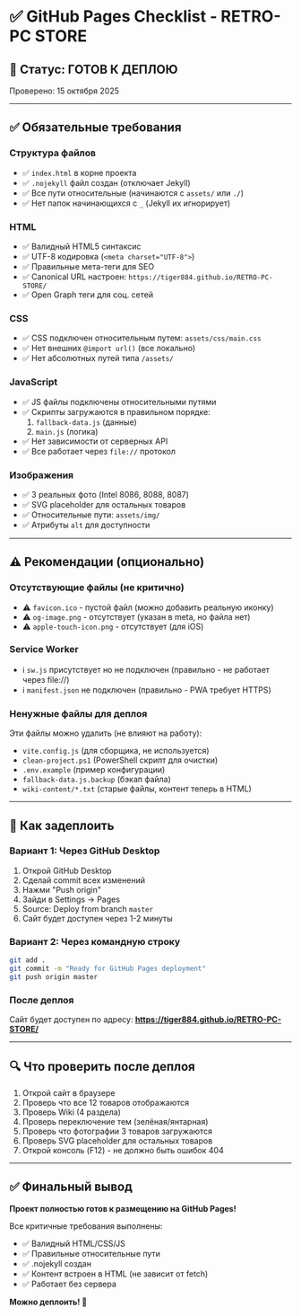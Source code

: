 # ✅ GitHub Pages Checklist - RETRO-PC STORE

## 🎯 Статус: ГОТОВ К ДЕПЛОЮ

Проверено: 15 октября 2025

---

## ✅ Обязательные требования

### Структура файлов
- ✅ `index.html` в корне проекта
- ✅ `.nojekyll` файл создан (отключает Jekyll)
- ✅ Все пути относительные (начинаются с `assets/` или `./`)
- ✅ Нет папок начинающихся с `_` (Jekyll их игнорирует)

### HTML
- ✅ Валидный HTML5 синтаксис
- ✅ UTF-8 кодировка (`<meta charset="UTF-8">`)
- ✅ Правильные мета-теги для SEO
- ✅ Canonical URL настроен: `https://tiger884.github.io/RETRO-PC-STORE/`
- ✅ Open Graph теги для соц. сетей

### CSS
- ✅ CSS подключен относительным путем: `assets/css/main.css`
- ✅ Нет внешних `@import url()` (все локально)
- ✅ Нет абсолютных путей типа `/assets/`

### JavaScript
- ✅ JS файлы подключены относительными путями
- ✅ Скрипты загружаются в правильном порядке:
  1. `fallback-data.js` (данные)
  2. `main.js` (логика)
- ✅ Нет зависимости от серверных API
- ✅ Все работает через `file://` протокол

### Изображения
- ✅ 3 реальных фото (Intel 8086, 8088, 8087)
- ✅ SVG placeholder для остальных товаров
- ✅ Относительные пути: `assets/img/`
- ✅ Атрибуты `alt` для доступности

---

## ⚠️ Рекомендации (опционально)

### Отсутствующие файлы (не критично)
- ⚠️ `favicon.ico` - пустой файл (можно добавить реальную иконку)
- ⚠️ `og-image.png` - отсутствует (указан в meta, но файла нет)
- ⚠️ `apple-touch-icon.png` - отсутствует (для iOS)

### Service Worker
- ℹ️ `sw.js` присутствует но не подключен (правильно - не работает через file://)
- ℹ️ `manifest.json` не подключен (правильно - PWA требует HTTPS)

### Ненужные файлы для деплоя
Эти файлы можно удалить (не влияют на работу):
- `vite.config.js` (для сборщика, не используется)
- `clean-project.ps1` (PowerShell скрипт для очистки)
- `.env.example` (пример конфигурации)
- `fallback-data.js.backup` (бэкап файла)
- `wiki-content/*.txt` (старые файлы, контент теперь в HTML)

---

## 🚀 Как задеплоить

### Вариант 1: Через GitHub Desktop
1. Открой GitHub Desktop
2. Сделай commit всех изменений
3. Нажми "Push origin"
4. Зайди в Settings → Pages
5. Source: Deploy from branch `master`
6. Сайт будет доступен через 1-2 минуты

### Вариант 2: Через командную строку
```bash
git add .
git commit -m "Ready for GitHub Pages deployment"
git push origin master
```

### После деплоя
Сайт будет доступен по адресу:
**https://tiger884.github.io/RETRO-PC-STORE/**

---

## 🔍 Что проверить после деплоя

1. Открой сайт в браузере
2. Проверь что все 12 товаров отображаются
3. Проверь Wiki (4 раздела)
4. Проверь переключение тем (зелёная/янтарная)
5. Проверь что фотографии 3 товаров загружаются
6. Проверь SVG placeholder для остальных товаров
7. Открой консоль (F12) - не должно быть ошибок 404

---

## ✅ Финальный вывод

**Проект полностью готов к размещению на GitHub Pages!**

Все критичные требования выполнены:
- ✅ Валидный HTML/CSS/JS
- ✅ Правильные относительные пути
- ✅ .nojekyll создан
- ✅ Контент встроен в HTML (не зависит от fetch)
- ✅ Работает без сервера

**Можно деплоить! 🚀**

